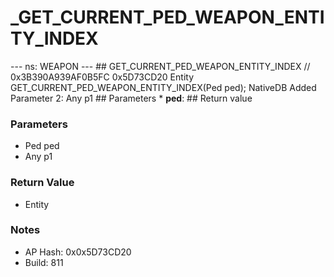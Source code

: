 # _GET_CURRENT_PED_WEAPON_ENTITY_INDEX

--- ns: WEAPON --- ## GET_CURRENT_PED_WEAPON_ENTITY_INDEX  // 0x3B390A939AF0B5FC 0x5D73CD20 Entity GET_CURRENT_PED_WEAPON_ENTITY_INDEX(Ped ped);  NativeDB Added Parameter 2: Any p1  ## Parameters * **ped**:  ## Return value

### Parameters
* Ped ped
* Any p1

### Return Value
* Entity

### Notes
* AP Hash: 0x0x5D73CD20
* Build: 811

